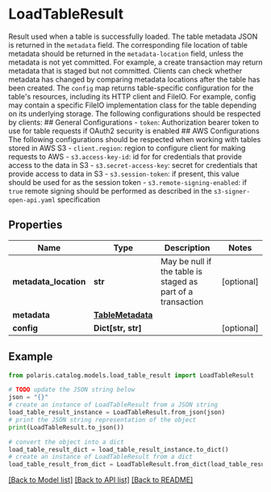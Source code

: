 <!--

 Copyright (c) 2024 Snowflake Computing Inc.
 
 Licensed under the Apache License, Version 2.0 (the "License");
 you may not use this file except in compliance with the License.
 You may obtain a copy of the License at
 
      http://www.apache.org/licenses/LICENSE-2.0
 
 Unless required by applicable law or agreed to in writing, software
 distributed under the License is distributed on an "AS IS" BASIS,
 WITHOUT WARRANTIES OR CONDITIONS OF ANY KIND, either express or implied.
 See the License for the specific language governing permissions and
 limitations under the License.

-->
# LoadTableResult

Result used when a table is successfully loaded.   The table metadata JSON is returned in the `metadata` field. The corresponding file location of table metadata should be returned in the `metadata-location` field, unless the metadata is not yet committed. For example, a create transaction may return metadata that is staged but not committed. Clients can check whether metadata has changed by comparing metadata locations after the table has been created.   The `config` map returns table-specific configuration for the table's resources, including its HTTP client and FileIO. For example, config may contain a specific FileIO implementation class for the table depending on its underlying storage.   The following configurations should be respected by clients:  ## General Configurations  - `token`: Authorization bearer token to use for table requests if OAuth2 security is enabled   ## AWS Configurations  The following configurations should be respected when working with tables stored in AWS S3  - `client.region`: region to configure client for making requests to AWS  - `s3.access-key-id`: id for for credentials that provide access to the data in S3  - `s3.secret-access-key`: secret for credentials that provide access to data in S3   - `s3.session-token`: if present, this value should be used for as the session token   - `s3.remote-signing-enabled`: if `true` remote signing should be performed as described in the `s3-signer-open-api.yaml` specification 

## Properties

Name | Type | Description | Notes
------------ | ------------- | ------------- | -------------
**metadata_location** | **str** | May be null if the table is staged as part of a transaction | [optional] 
**metadata** | [**TableMetadata**](TableMetadata.md) |  | 
**config** | **Dict[str, str]** |  | [optional] 

## Example

```python
from polaris.catalog.models.load_table_result import LoadTableResult

# TODO update the JSON string below
json = "{}"
# create an instance of LoadTableResult from a JSON string
load_table_result_instance = LoadTableResult.from_json(json)
# print the JSON string representation of the object
print(LoadTableResult.to_json())

# convert the object into a dict
load_table_result_dict = load_table_result_instance.to_dict()
# create an instance of LoadTableResult from a dict
load_table_result_from_dict = LoadTableResult.from_dict(load_table_result_dict)
```
[[Back to Model list]](../README.md#documentation-for-models) [[Back to API list]](../README.md#documentation-for-api-endpoints) [[Back to README]](../README.md)


